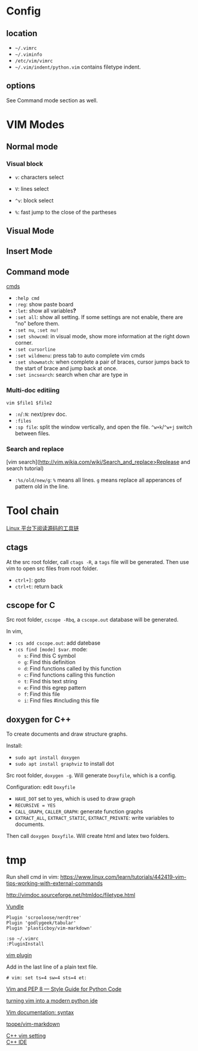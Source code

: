 # Config
## location
- `~/.vimrc`
- `~/.viminfo`
- `/etc/vim/vimrc`
- `~/.vim/indent/python.vim` contains filetype indent.


## options
See Command mode section as well.



# VIM Modes
## Normal mode
### Visual block
- `v`: characters select
- `V`: lines select
- `^v`: block select

- `%`: fast jump to the close of the partheses


## Visual Mode


## Insert Mode


## Command mode
[cmds](http://vim.wikia.com/wiki/Displaying_the_current_Vim_environment)

- `:help cmd`
- `:reg`: show paste board
- `:let`: show all variables<b>?</b>
- `:set all`: show all setting. If some settings are not enable, there are "no" before them.
- `:set nu`, `:set nu!`
- `:set showcmd`: in visual mode, show more information at the right down corner.
- `:set cursorline`
- `:set wildmenu`: press tab to auto complete vim cmds
- `:set showmatch`: when complete a pair of braces, cursor jumps back to the start of brace and jump back at once.
- `:set incsearch`: search when char are type in


### Multi-doc editiing
`vim $file1 $file2`

- `:n`/`:N`: next/prev doc.
- `:files`
- `:sp file`: split the window vertically, and open the file. `^w+k`/`^w+j` switch between files.

### Search and replace
[vim search](http://vim.wikia.com/wiki/Search_and_replace>Replease and search tutorial)

- `:%s/old/new/g`: `%` means all lines. `g` means replace all apperances of pattern old in the line.



# Tool chain
[Linux 平台下阅读源码的工具链](http://blog.jobbole.com/101322/)

## ctags
At the src root folder, call `ctags -R`, a `tags` file will be generated. Then use vim to open src files from root folder.

- `ctrl+]`: goto
- `ctrl+t`: return back


## cscope for C
Src root folder, `cscope -Rbq`, a `cscope.out` database will be generated.

In vim, 
- `:cs add cscope.out`: add datebase
- `:cs find [mode] $var`. mode:
  - `s`: Find this C symbol
  - `g`: Find this definition
  - `d`: Find functions called by this function
  - `c`: Find functions calling this function
  - `t`: Find this text string
  - `e`: Find this egrep pattern
  - `f`: Find this file
  - `i`: Find files #including this file


## doxygen for C++
To create documents and draw structure graphs.

Install:
- `sudo apt install doxygen`
- `sudo apt install graphviz` to install dot

Src root folder, `doxygen -g`. Will generate `Doxyfile`, which is a config.

Configuration: edit `Doxyfile`
- `HAVE_DOT` set to yes, which is used to draw graph
- `RECURSIVE = YES`
- `CALL_GRAPH`, `CALLER_GRAPH`: generate function graphs
- `EXTRACT_ALL`, `EXTRACT_STATIC`, `EXTRACT_PRIVATE`: write variables to documents.

Then call `doxygen Doxyfile`. Will create html and latex two folders.








# tmp
Run shell cmd in vim: https://www.linux.com/learn/tutorials/442419-vim-tips-working-with-external-commands  

http://vimdoc.sourceforge.net/htmldoc/filetype.html  

[Vundle](https://github.com/gmarik/Vundle.vim)  
```
Plugin 'scrooloose/nerdtree'
Plugin 'godlygeek/tabular'
Plugin 'plasticboy/vim-markdown'
```
```
:so ~/.vimrc
:PluginInstall
```

[vim plugin](http://joelhooks.com/blog/2013/04/23/5-essential-vim-plugins/)  

Add in the last line of a plain text file.
```
# vim: set ts=4 sw=4 sts=4 et:
```

[Vim and PEP 8 — Style Guide for Python Code](http://stackoverflow.com/questions/9864543/vim-and-pep-8-style-guide-for-python-code)

[turning vim into a modern python ide](https://www.reddit.com/r/Python/comments/h75fm/turning_vim_into_a_modern_python_ide/)

[Vim documentation: syntax](http://vimdoc.sourceforge.net/htmldoc/syntax.html#mysyntaxfile)

[tpope/vim-markdown](https://github.com/tpope/vim-markdown)

[C++ vim setting](https://gist.github.com/rocarvaj/2513367)  
[C++ IDE](http://www.alexeyshmalko.com/2014/using-vim-as-c-cpp-ide/)  

